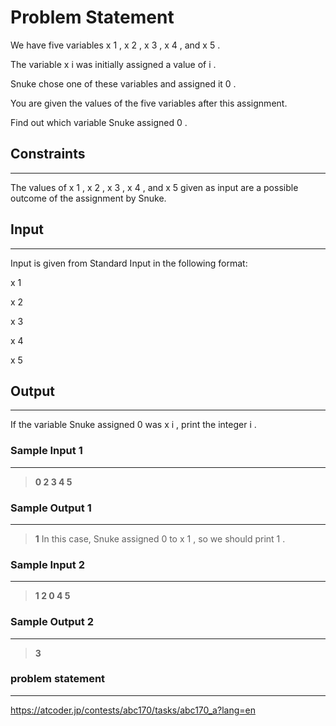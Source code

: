 # Problem Statement
We have five variables 
x
1
,
x
2
,
x
3
,
x
4
,
 and 
x
5
.

The variable 
x
i
 was initially assigned a value of 
i
.

Snuke chose one of these variables and assigned it 
0
.

You are given the values of the five variables after this assignment.

Find out which variable Snuke assigned 
0
.



## Constraints
---
The values of 
x
1
,
x
2
,
x
3
,
x
4
,
 and 
x
5
 given as input are a possible outcome of the assignment by Snuke.

## Input
----
Input is given from Standard Input in the following format:

x
1
 
x
2
 
x
3
 
x
4
 
x
5


## Output
---
If the variable Snuke assigned 
0
 was 
x
i
, print the integer 
i
.

### Sample Input 1
----
> **0 2 3 4 5**

### Sample Output  1
----
> **1**
In this case, Snuke assigned 
0
 to 
x
1
, so we should print 
1
.
 ### Sample Input 2
----
> **1 2 0 4 5**

### Sample Output  2
----
> **3**

### problem statement
---
https://atcoder.jp/contests/abc170/tasks/abc170_a?lang=en